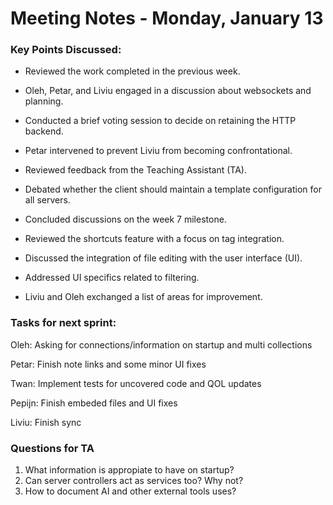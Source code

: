# Meeting Notes - Monday, January 13

### Key Points Discussed:

- Reviewed the work completed in the previous week.

- Oleh, Petar, and Liviu engaged in a discussion about websockets and planning.

- Conducted a brief voting session to decide on retaining the HTTP backend.

- Petar intervened to prevent Liviu from becoming confrontational.

- Reviewed feedback from the Teaching Assistant (TA).

- Debated whether the client should maintain a template configuration for all servers.

- Concluded discussions on the week 7 milestone.

- Reviewed the shortcuts feature with a focus on tag integration.

- Discussed the integration of file editing with the user interface (UI).

- Addressed UI specifics related to filtering.

- Liviu and Oleh exchanged a list of areas for improvement.

### Tasks for next sprint:

Oleh: Asking for connections/information on startup and multi collections

Petar: Finish note links and some minor UI fixes

Twan: Implement tests for uncovered code and QOL updates

Pepijn: Finish embeded files and UI fixes

Liviu: Finish sync

### Questions for TA

1. What information is appropiate to have on startup?
2. Can server controllers act as services too? Why not?
3. How to document AI and other external tools uses?